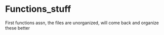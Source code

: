 # Functions_stuff
First functions assn, the files are unorganized, will come back and organize these better 
